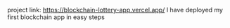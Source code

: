 project link: https://blockchain-lottery-app.vercel.app/
I have deployed my first blockchain app in easy steps
